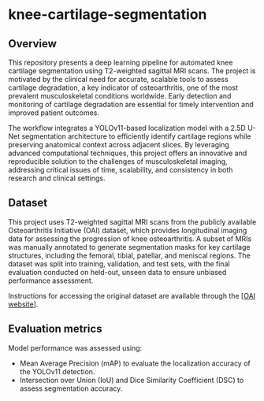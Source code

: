 # knee-cartilage-segmentation
## Overview
This repository presents a deep learning pipeline for automated knee cartilage segmentation using T2-weighted sagittal MRI scans. The project is motivated by the clinical need for accurate, scalable tools to assess cartilage degradation, a key indicator of osteoarthritis, one of the most prevalent musculoskeletal conditions worldwide. Early detection and monitoring of cartilage degradation are essential for timely intervention and improved patient outcomes.

The workflow integrates a YOLOv11-based localization model with a 2.5D U-Net segmentation architecture to efficiently identify cartilage regions while preserving anatomical context across adjacent slices. By leveraging advanced computational techniques, this project offers an innovative and reproducible solution to the challenges of musculoskeletal imaging, addressing critical issues of time, scalability, and consistency in both research and clinical settings.

## Dataset
This project uses T2-weighted sagittal MRI scans from the publicly available Osteoarthritis Initiative (OAI) dataset, which provides longitudinal imaging data for assessing the progression of knee osteoarthritis. A subset of MRIs was manually annotated to generate segmentation masks for key cartilage structures, including the femoral, tibial, patellar, and meniscal regions. The dataset was split into training, validation, and test sets, with the final evaluation conducted on held-out, unseen data to ensure unbiased performance assessment.

Instructions for accessing the original dataset are available through the [[OAI website](https://nda.nih.gov/oai)].

## Evaluation metrics
Model performance was assessed using:
* Mean Average Precision (mAP) to evaluate the localization accuracy of the YOLOv11 detection.
* Intersection over Union (IoU) and Dice Similarity Coefficient (DSC) to assess segmentation accuracy.
